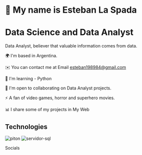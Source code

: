 # 👋 My name is Esteban La Spada

# Data Science and Data Analyst

Data Analyst, believer that valuable information comes from data.

🌍  I'm based in Argentina.

✉️  You can contact me at Email esteban198984@gmail.com

🧠  I'm learning - Python

🤝  I'm open to collaborating on Data Analyst projects.

⚡  A fan of video games, horror and superhero movies.

📊 I share some of my projects in My Web

## Technologies

![piton](https://github.com/user-attachments/assets/b5151497-bd7e-4d76-834f-df51a2c81c17) ![servidor-sql](https://github.com/user-attachments/assets/dcbd18c6-945c-4a32-a987-b594e5a74824)



Socials

